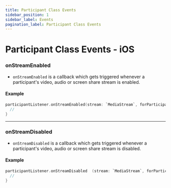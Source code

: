 ```yaml
---
title: Participant Class Events
sidebar_position: 1
sidebar_label: Events
pagination_label: Participant Class Events
---
```


# Participant Class Events - iOS

<div class="sdk-api-ref-only-h4">

### onStreamEnabled

- `onStreamEnabled` is a callback which gets triggered whenever a participant's video, audio or screen share stream is enabled.

#### Example

```swift
participantListener.onStreamEnabled(stream: `MediaStream`, forParticipant: `Participant`) {
  //
}
```

---

### onStreamDisabled

- `onStreamDisabled` is a callback which gets triggered whenever a participant's video, audio or screen share stream is disabled.

#### Example

```swift
participantListener.onStreamDisabled  (stream: `MediaStream`, forParticipant: `Participant`) {
  //
}
```

</div>
